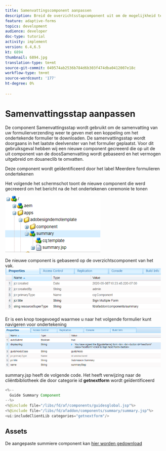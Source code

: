 ```yaml
---
title: Samenvattingscomponent aanpassen
description: Breid de overzichtsstapcomponent uit om de mogelijkheid te omvatten om naar het volgende formulier in het pakket te navigeren.
feature: adaptive-forms
topics: development
audience: developer
doc-type: tutorial
activity: implement
version: 6.4,6.5
kt: 6894
thumbnail: 6894.jpg
translation-type: tm+mt
source-git-commit: 049574ab2536b784d6b303f474dba0412007e18c
workflow-type: tm+mt
source-wordcount: '177'
ht-degree: 0%

---
```



# Samenvattingsstap aanpassen

De component Samenvattingsstap wordt gebruikt om de samenvatting van uw formulierverzending weer te geven met een koppeling om het ondertekende formulier te downloaden. De samenvattingsstap wordt doorgaans in het laatste deelvenster van het formulier geplaatst.
Voor dit gebruiksgeval hebben wij een nieuwe component gecreeerd die op uit de uit component van de doosSamenvatting wordt gebaseerd en het vermogen uitgebreid om douaneclib te omvatten.

Deze component wordt geïdentificeerd door het label Meerdere formulieren ondertekenen

Het volgende het schermschot toont de nieuwe component die werd gecreeerd om het bericht na de het ondertekenen ceremonie te tonen

![summary-component](assets/summary.PNG)

De nieuwe component is gebaseerd op de overzichtscomponent van het vak.
![componentprop](assets/componentprop.PNG)

Er is een knop toegevoegd waarmee u naar het volgende formulier kunt navigeren voor ondertekening
![sjablooncode](assets/template-code.PNG)

summary.jsp heeft de volgende code. Het heeft verwijzing naar de cliëntbibliotheek die door categorie id **getnextform** wordt geïdentificeerd

```java
<%--
  Guide Summary Component
--%>
<%@include file="/libs/fd/af/components/guidesglobal.jsp"%>
<%@include file="/libs/fd/afaddon/components/summary/summary.jsp"%>
<ui:includeClientLib categories="getnextform"/>
```

## Assets

De aangepaste summiere component kan [hier worden gedownload](assets/custom-summary-step.zip)


